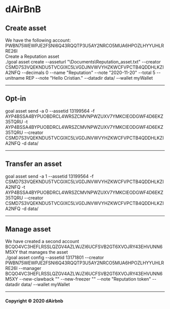# dAirBnB

## Create asset
We have the following account: PWBN75WEWPJE2FSNI6Q43RQQTP3U5AY2NRCO5MUA6HPOZLHYYUHLRRE26I \
Create a Reputation asset\
./goal asset create --asseturl "\Documents\Reputation_asset.txt" --creator CSMD7S3VQEKNDU5TVCGIXC5LVGDJNVWVYHZKWCFVPCTB4QDDHLKZIA2NFQ --decimals 0 --name "Reputation" --note "2020-11-20" --total 5 --unitname REP --note "Hello Cristian." --datadir data/ --wallet myWallet

---

## Opt-in
goal asset send -a 0 --assetid 13199564 -f AYP4BSSA4BYPUOBDRCL4WRSZCMVNPWZUXV7YMKCIEODGWF4D6EKZ35TQRU -t AYP4BSSA4BYPUOBDRCL4WRSZCMVNPWZUXV7YMKCIEODGWF4D6EKZ35TQRU --creator CSMD7S3VQEKNDU5TVCGIXC5LVGDJNVWVYHZKWCFVPCTB4QDDHLKZIA2NFQ -d data/

---

## Transfer an asset
goal asset send -a 1 --assetid 13199564 -f CSMD7S3VQEKNDU5TVCGIXC5LVGDJNVWVYHZKWCFVPCTB4QDDHLKZIA2NFQ -t AYP4BSSA4BYPUOBDRCL4WRSZCMVNPWZUXV7YMKCIEODGWF4D6EKZ35TQRU --creator CSMD7S3VQEKNDU5TVCGIXC5LVGDJNVWVYHZKWCFVPCTB4QDDHLKZIA2NFQ -d data/

---

## Manage asset
We have created a second account BCQO4VC3HEFLRSSLQZGV4AZLWJZI6UCFSVB2GT6XVOJRY43EHVUNN6M5XY that manages the asset \
./goal asset config --assetid 13171801 --creator PWBN75WEWPJE2FSNI6Q43RQQTP3U5AY2NRCO5MUA6HPOZLHYYUHLRRE26I --manager BCQO4VC3HEFLRSSLQZGV4AZLWJZI6UCFSVB2GT6XVOJRY43EHVUNN6M5XY --new-clawback "" --new-freezer "" --note "Reputation token" --datadir data/ --wallet myWallet

---

#### Copyright &copy; 2020 dAirbnb
